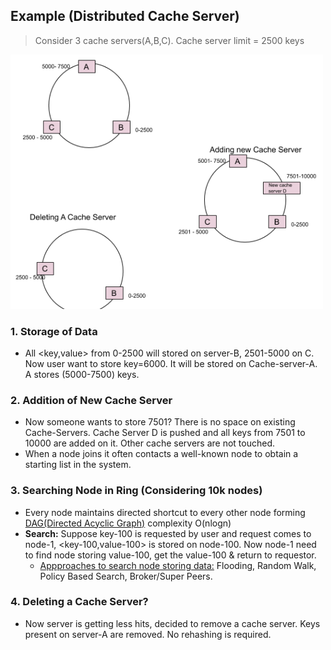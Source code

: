 ## Example (Distributed Cache Server)
> Consider 3 cache servers(A,B,C). Cache server limit = 2500 keys

<img src="Consistent Hashing.png" width=500 />

### 1. Storage of Data 
  - All <key,value> from 0-2500 will stored on server-B, 2501-5000 on C. Now user want to store key=6000. It will be stored on Cache-server-A. A stores (5000-7500) keys.

### 2. Addition of New Cache Server 
  - Now someone wants to store 7501? There is no space on existing Cache-Servers. Cache Server D is pushed and all keys from 7501 to 10000 are added on it. Other cache servers are not touched.
  - When a node joins it often contacts a well-known node to obtain a starting list in the system.

### 3. Searching Node in Ring  (Considering 10k nodes)
  - Every node maintains directed shortcut to every other node forming [DAG(Directed Acyclic Graph)](/DS_Questions/Data_Structures/Graphs/Terms) complexity O(nlogn)
  - **Search:** Suppose key-100 is requested by user and request comes to node-1, <key-100,value-100> is stored on node-100. Now node-1 need to find node storing value-100, get the value-100 & return to requestor. 
    - [Appproaches to search node storing data:](/System-Design/Concepts/Terms) Flooding, Random Walk, Policy Based Search, Broker/Super Peers.

### 4. Deleting a Cache Server?
  - Now server is getting less hits, decided to remove a cache server. Keys present on server-A are removed. No rehashing is required.
